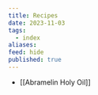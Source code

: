 ```yaml
---
title: Recipes
date: 2023-11-03
tags:
  - index
aliases: 
feed: hide
published: true
---
```

- [[Abramelin Holy Oil]]